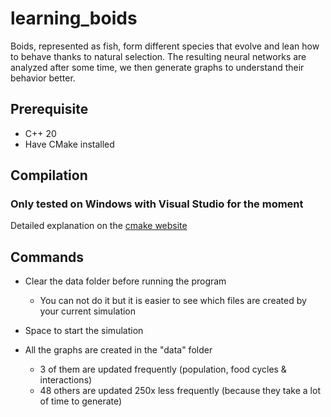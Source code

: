 # learning_boids

Boids, represented as fish, form different species that evolve and lean how to behave thanks to natural selection.
The resulting neural networks are analyzed after some time, we then generate graphs to understand their behavior better.

## Prerequisite
- C++ 20
- Have CMake installed

## Compilation
### Only tested on Windows with Visual Studio for the moment 
Detailed explanation on the [cmake website](https://preshing.com/20170511/how-to-build-a-cmake-based-project/ "cmake website")


## Commands
- Clear the data folder before running the program
  - You can not do it but it is easier to see which files are created by your current simulation
  
- Space to start the simulation
  
- All the graphs are created in the "data" folder
  - 3 of them are updated frequently (population, food cycles & interactions)
  -  48 others are updated 250x less frequently (because they take a lot of time to generate)
